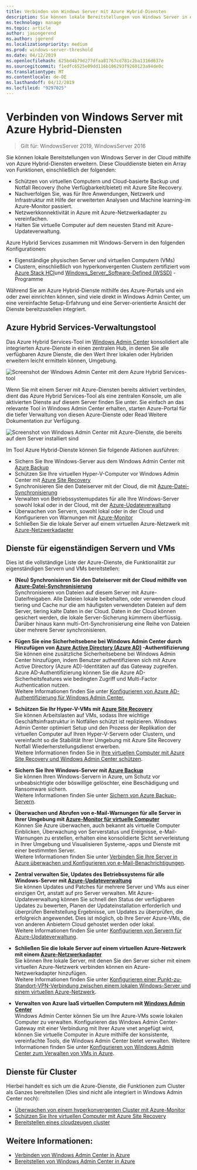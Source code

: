 ```yaml
---
title: Verbinden von Windows Server mit Azure Hybrid-Diensten
description: Sie können lokale Bereitstellungen von Windows Server in der Cloud mithilfe von Azure Hybrid-Diensten erweitern.
ms.technology: manage
ms.topic: article
author: jasongerend
ms.author: jgerend
ms.localizationpriority: medium
ms.prod: windows-server-threshold
ms.date: 04/12/2019
ms.openlocfilehash: 625bd4b79d277dfaa81767cd781c2ba1316d637e
ms.sourcegitcommit: f1edfc6525e09dd116b106293f9260123a94de0c
ms.translationtype: MT
ms.contentlocale: de-DE
ms.lasthandoff: 04/12/2019
ms.locfileid: "9297025"
---
```

# Verbinden von Windows Server mit Azure Hybrid-Diensten

>Gilt für: WindowsServer 2019, WindowsServer 2016

Sie können lokale Bereitstellungen von Windows Server in der Cloud mithilfe von Azure Hybrid-Diensten erweitern. Diese Clouddienste bieten ein Array von Funktionen, einschließlich der folgenden:

- Schützen von virtuellen Computern und Cloud-basierte Backup und Notfall Recovery (hohe Verfügbarkeit/bietet) mit Azure Site Recovery. 
- Nachverfolgen Sie, was für Ihre Anwendungen, Netzwerk und Infrastruktur mit Hilfe der erweiterten Analysen und Machine learning-im Azure-Monitor passiert. 
- Netzwerkkonnektivität in Azure mit Azure-Netzwerkadapter zu vereinfachen.
- Halten Sie virtuelle Computer auf dem neuesten Stand mit Azure-Updateverwaltung.

Azure Hybrid Services zusammen mit Windows-Servern in den folgenden Konfigurationen:

- Eigenständige physischen Server und virtuellen Computern (VMs)
- Clustern, einschließlich von hyperkonvergenten Clustern zertifiziert vom [Azure Stack HCI](../../../azure-stack-hci/index.md)und [Windows_Server_Software-Defined (WSSD)](https://www.microsoft.com/en-us/cloud-platform/software-defined-datacenter) -Programme

Während Sie am Azure Hybrid-Dienste mithilfe des Azure-Portals und ein oder zwei einrichten können, sind viele direkt in Windows Admin Center, um eine vereinfachte Setup-Erfahrung und eine Server-orientierte Ansicht der Dienste bereitzustellen integriert.

## Azure Hybrid Services-Verwaltungstool

Das Azure Hybrid Services-Tool im [Windows Admin Center](../understand/windows-admin-center.md) konsolidiert alle integrierten Azure-Dienste in einen zentralen Hub, in denen Sie alle verfügbaren Azure Dienste, die den Wert Ihrer lokalen oder Hybriden erweitern leicht ermitteln können, Umgebung. 

![Screenshot der Windows Admin Center mit dem Azure Hybrid Services-tool](../media/azure-services/ahs-discover.png)

Wenn Sie mit einem Server mit Azure-Diensten bereits aktiviert verbinden, dient das Azure Hybrid Services-Tool als eine zentralen Konsole, um alle aktivierten Dienste auf diesem Server finden Sie unter. Sie einfach an das relevante Tool in Windows Admin Center erhalten, starten Azure-Portal für die tiefer Verwaltung von diesen Azure-Dienste oder Read Weitere Dokumentation zur Verfügung. 

![Screenshot von Windows Admin Center mit Azure-Dienste, die bereits auf dem Server installiert sind](../media/azure-services/ahs-dayN.png)

Im Tool Azure Hybrid-Dienste können Sie folgende Aktionen ausführen:
- Sichern Sie Ihre Windows-Server aus dem Windows Admin Center mit [Azure Backup](azure-backup.md)
- Schützen Sie Ihre virtuellen Hyper-V-Computer vor Windows Admin Center mit [Azure Site Recovery](azure-site-recovery.md)
- Synchronisieren Sie den Dateiserver mit der Cloud, die mit [Azure-Datei-Synchronisierung](azure-file-sync.md)
- Verwalten von Betriebssystemupdates für alle Ihre Windows-Server sowohl lokal oder in der Cloud, mit der [Azure-Updateverwaltung](azure-update-management.md)
- Überwachen von Servern, sowohl lokal oder in der Cloud und Konfigurieren von Warnungen mit [Azure-Monitor](azure-monitor.md)
- Schließen Sie die lokale Server auf einem virtuellen Azure-Netzwerk mit [Azure-Netzwerkadapter](https://aka.ms/WACNetworkAdapter)

## Dienste für eigenständigen Servern und VMs

Dies ist die vollständige Liste der Azure-Dienste, die Funktionalität zur eigenständigen Servern und VMs bereitstellen:

- **(Neu) Synchronisieren Sie den Dateiserver mit der Cloud mithilfe von [Azure-Datei-Synchronisierung](https://aka.ms/afs)**  
Synchronisieren von Dateien auf diesem Server mit Azure-Dateifreigaben. Alle Dateien lokale beibehalten, oder verwenden cloud tiering und Cache nur die am häufigsten verwendeten Dateien auf dem Server, tiering kalte Daten in der Cloud. Daten in der Cloud können gesichert werden, die lokale Server-Sicherung kümmern überflüssig. Darüber hinaus kann multi-Ort-Synchronisierung eine Reihe von Dateien über mehrere Server synchronisieren.

- **Fügen Sie eine Sicherheitsebene bei Windows Admin Center durch Hinzufügen von [Azure Active Directory (Azure AD)](https://azure.microsoft.com/services/active-directory/) -Authentifizierung**  
Sie können eine zusätzliche Sicherheitsebene bei Windows Admin Center hinzufügen, indem Benutzer authentifizieren sich mit Azure Active Directory (Azure AD)-Identitäten auf das Gateway zugreifen. Azure AD-Authentifizierung können Sie die Azure AD-Sicherheitsfeatures wie bedingten Zugriff und Multi-Factor Authentication nutzen.  
Weitere Informationen finden Sie unter [Konfigurieren von Azure AD-Authentifizierung für Windows Admin Center.](../configure/user-access-control.md#azure-active-directory)  

- **Schützen Sie Ihr Hyper-V-VMs mit [Azure Site Recovery](https://docs.microsoft.com/azure/site-recovery/site-recovery-overview)**  
Sie können Arbeitslasten auf VMs, sodass Ihre wichtige Geschäftsinfrastruktur in Notfällen schützt ist replizieren. Windows Admin Center optimiert Setup und den Prozess der Replikation der virtuellen Computer auf Ihren Hyper-V-Servern oder Clustern, und vereinfacht so die Stabilität Ihrer Umgebung mit Azure Site Recovery Notfall Wiederherstellungsdienst erwerben.  
Weitere Informationen finden Sie in [Ihre virtuellen Computer mit Azure Site Recovery und Windows Admin Center schützen](azure-site-recovery.md).

- **Sichern Sie Ihre Windows-Server mit [Azure Backup](https://docs.microsoft.com/azure/backup/backup-overview)**  
Sie können Ihren Windows-Servern in Azure, um Schutz vor unbeabsichtigte oder böswillige gelöschter, eine Beschädigung und Ransomware sichern.  
Weitere Informationen finden Sie unter [Sichern von Azure Backup-Servern](azure-backup.md).

- **Überwachen und Abrufen von e-Mail-Warnungen für alle Server in Ihrer Umgebung mit [Azure-Monitor für virtuelle Computer](https://docs.microsoft.com/azure/azure-monitor/insights/vminsights-overview)**  
Können Sie Azure überwachen, auch bekannt als virtuelle Computer Einblicken, Überwachung von Serverstatus und Ereignisse, e-Mail-Warnungen zu erstellen, erhalten eine konsolidierte Sicht serverleistung in Ihrer Umgebung und Visualisieren Systeme,-apps und Dienste mit einer bestimmten Server.  
Weitere Informationen finden Sie unter [Verbinden Sie Ihre Server in Azure überwachen und Konfigurieren von e-Mail-Benachrichtigungen](azure-monitor.md).

- **Zentral verwalten Sie, Updates des Betriebssystems für alle Windows-Server mit [Azure-Updateverwaltung](https://docs.microsoft.com/azure/automation/automation-update-management)**  
Sie können Updates und Patches für mehrere Server und VMs aus einer einzigen Ort, anstatt auf pro Server verwalten. Mit Azure-Updateverwaltung können Sie schnell den Status der verfügbaren Updates zu bewerten, Planen der Updateinstallation erforderlich und überprüfen Bereitstellung Ergebnisse, um Updates zu überprüfen, die erfolgreich angewendet. Dies ist möglich, ob Ihre Server Azure-VMs, die von anderen Anbietern Cloud gehostet werden oder lokal.  
Weitere Informationen finden Sie unter [Konfigurieren von Servern für Azure-Updateverwaltung](azure-update-management.md).

- **Schließen Sie die lokale Server auf einem virtuellen Azure-Netzwerk mit einem [Azure-Netzwerkadapter](https://aka.ms/WACNetworkAdapter)**  
Sie können Ihre lokale Server, mit denen Sie den Server sicher mit einem virtuellen Azure-Netzwerk verbinden können ein Azure-Netzwerkadapter hinzufügen.  
Weitere Informationen finden Sie unter [Konfigurieren einer Punkt-zu-Standort-VPN-Verbindung zwischen einem lokalen Windows-Server und einem virtuellen Azure-Netzwerk](https://aka.ms/WACNetworkAdapter).

- **Verwalten von Azure IaaS virtuellen Computern mit [Windows Admin Center](manage-azure-vms.md)**  
Windows Admin Center können Sie um Ihre Azure-VMs sowie lokalen Computer zu verwalten. Konfigurieren das Windows Admin Center-Gateway mit einer Verbindung mit Ihrer Azure vnet angefügt wird, können Sie virtuelle Computer in Azure mithilfe der konsistente, vereinfachte Tools, die Windows Admin Center bietet verwalten. Weitere Informationen finden Sie unter [Konfigurieren von Windows Admin Center zum Verwalten von VMs in Azure](manage-azure-vms.md).

## Dienste für Cluster

Hierbei handelt es sich um die Azure-Dienste, die Funktionen zum Cluster als Ganzes bereitstellen (Dies sind nicht alle integriert in Windows Admin Center noch):

- [Überwachen von einem hyperkonvergenten Cluster mit Azure-Monitor](../../../storage/storage-spaces/configure-azure-monitor.md)
- [Schützen Sie Ihre virtuellen Computer mit Azure Site Recovery](azure-site-recovery.md)
- [Bereitstellen eines cloudzeugen cluster](../../../failover-clustering/deploy-cloud-witness.md)

## Weitere Informationen:

- [Verbinden von Windows Admin Center in Azure](azure-integration.md)
- [Bereitstellen von Windows Admin Center in Azure](deploy-wac-in-azure.md)